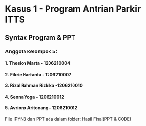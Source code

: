 # Kasus 1 - Program Antrian Parkir ITTS
## Syntax Program & PPT
 ### Anggota kelompok 5:
 ####   1. Thesion Marta - 1206210004
 ####   2. Fikrie Hartanta - 1206210007
 ####   3. Rizal Rahman Rizkika -1206210010
 ####   4. Senna Yoga - 1206210012
 ####   5. Avriono Aritonang - 1206210012

File IPYNB dan PPT ada dalam folder: Hasil Final(PPT & CODE)
